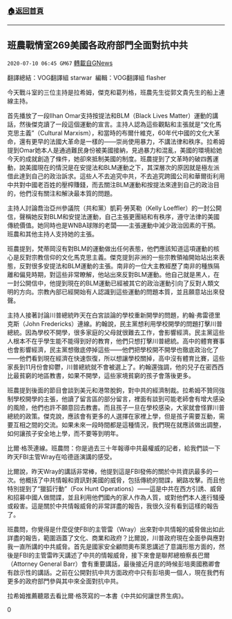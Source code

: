 ###  [:house:返回首頁](https://github.com/ourhimalayas/txt)
---

## 班農戰情室269美國各政府部門全面對抗中共
`2020-07-10 06:45 GM67` [轉載自GNews](https://gnews.org/zh-hant/259268/)

翻譯總結：VOG翻譯組 starwar  編輯：VOG翻譯組 flasher

今天戰斗室的三位主持是拉希姆，傑克和葛列格，班農先生從郭文貴先生的船上連線主持。

首先播放了一段Ilhan Omar支持按提法和BLM（Black Lives Matter）運動的講話，然後傑克讀了一段這個運動的宣言。主持人認為這些觀點和主張就是“文化馬克思主義”（Cultural Marxism），和當時的布爾什維克，60年代中國的文化大革命，還有更早的法國大革命是一樣的——崇尚使用暴力，不講法律和秩序。拉希姆提到Omar她本人是通過難民身份被美國接納，見過暴力和混亂，美國的環境給她今天的成就創造了條件，她卻來抵制美國的制度。班農提到了文革時的破四舊運動，說美國現在的情況是在安提法和BLM運動之下，其深層次的原因就是極左派借此達到自己的政治訴求。這些人不去追究中共，不去追究跨國公司和華爾街利用中共對中國老百姓的壓榨賺錢，而去關注BLM運動和按提法來達到自己的政治目的，他們沒有關注和解決最本質的問題。

主持人討論喬治亞州參議院（共和黨）凱莉·勞芙勒（Kelly Loeffler）的一封公開信，聲稱她反對BLM和安提法運動，自己主張更團結和有秩序，遵守法律的美國傳統價值。她同時也是WNBA球隊的老闆——主張運動中減少政治因素的干預。班農和其他主持人支持她的主張。

班農提到，梵蒂岡沒有對BLM的運動做出任何表態，他們應該知道這項運動的核心是反對宗教信仰的文化馬克思主義。傑克提到非洲的一些宗教領袖開始站出來表態，反對很多安提法和BLM運動的主張。南非的一位大主教經歷了南非的種族隔離和偏見時期，對這些非常瞭解，他站出來反對BLM運動。他自己就是黑人，在一封公開信中，他提到現在的BLM運動已經被其它的政治運動引向了反對人類文明的方向。宗教內部已經開始有人認識到這些運動的問題本質，並且願意站出來發聲。

主持人接著討論川普總統昨天在白宮談論的學校重新開學的問題，約翰·弗雷德里克斯（John Fredericks）連線。約翰說，民主黨想利用學校開學的問題打擊川普總統。因為學校不開學，很多家庭的父母就很難去工作，會影響經濟。民主黨這些人根本不在乎學生能不能得到好的教育，他們只想打擊川普總統。高中的體育賽事也會影響經濟，民主黨想徹底停掉這些——他們把學校開不開學也徹底政治化了——他們看到現在經濟在快速恢復，所以想讓學校關掉，高中沒有體育比賽，這些家長到11月份會抑鬱，川普總統就不會被選上了。約翰還強調，他的兒子在密西西比最貧窮的地區教書，如果不開學，這些家境貧窮的孩子會落後更多。

班農提到後面的節目會談到美元和港幣脫鉤，對中共的經濟制裁。拉希姆不贊同強制學校開學的主張，他讀了留言區的部分留言，裡面有談到可能老師會有增大感染的風險，他們也許不願意回去教書。而且孩子一旦在學校感染，大家就會怪罪川普總統的政策。傑克說，應該會有更多的人選擇在家裡上學，但是孩子需要互動，需要互相之間的交流。如果未來一段時間都是這種情況，我們現在就應該做出調整，如何讓孩子安全地上學，而不要等到明年。

比爾·格茨連線。班農問：你是過去三十年報導中共最權威的記者，給我們談一下昨天FBI主管Wray在哈德遜演講的感受。

比爾說，昨天Wray的講話非常棒，他提到這是FBI發佈的關於中共資訊最多的一次。他概括了中共情報和資訊對美國的威脅，包括傳統的間諜，網路攻擊。而且他特別提到了“獵狐行動”（Fox Hunt Operations）——這是中共在西方引誘、威脅和招募中國人做間諜，並且利用他們國內的家人作為人質，或對他們本人進行騷擾或殺害。這是關於中共情報威脅的非常詳盡的報告，我很久沒有看到這樣的報告了。

班農問，你覺得是什麼促使FBI的主管雷（Wray）出來對中共情報的威脅做出如此詳盡的報告，範圍涵蓋了文化、商業和政府？比爾說，川普政府現在全面參與應對我一直所講的中共威脅。首先是國家安全顧問奧布萊恩講述了意識形態方面的，然後是FBI的主管雷昨天講述了中共的情報威脅，接下來會是聯邦總檢察長巴爾（Attorney General Barr）會有重要講話，最後接近月底的時候彭培奧國務卿會有啟示性的講話。之前在公開對抗中共方面政府中只有彭培奧一個人，現在我們有更多的政府部門參與其中來全面對抗中共。

拉希姆推薦聽眾去看比爾·格茨寫的一本書《中共如何讓世界生病》。

0
